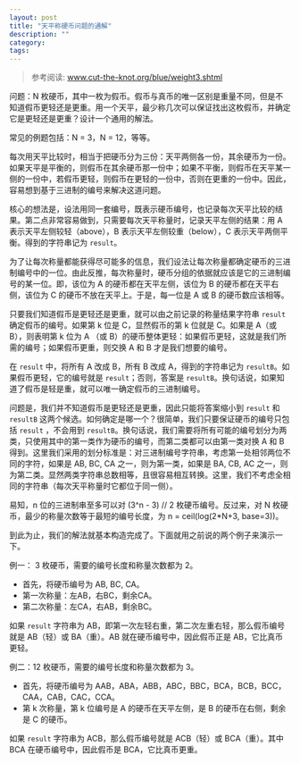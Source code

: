 ```yaml
---
layout: post
title: "天平称硬币问题的通解"
description: ""
category:
tags:
---
```


> 参考阅读: www.cut-the-knot.org/blue/weight3.shtml

问题：N 枚硬币，其中一枚为假币。假币与真币的唯一区别是重量不同，但是不知道假币更轻还是更重。用一个天平，最少称几次可以保证找出这枚假币，并确定它是更轻还是更重？设计一个通用的解法。

常见的例题包括：N = 3，N = 12，等等。

每次用天平比较时，相当于把硬币分为三份：天平两侧各一份，其余硬币为一份。如果天平是平衡的，则假币在其余硬币那一份中；如果不平衡，则假币在天平某一侧的一份中，若假币更轻，则假币在更轻的一份中，否则在更重的一份中。因此，容易想到基于三进制的编号来解决这道问题。

核心的想法是，设法用同一套编号，既表示硬币编号，也记录每次天平比较的结果。第二点非常容易做到，只需要每次天平称量时，记录天平左侧的结果：用 A 表示天平左侧较轻（above），B 表示天平左侧较重（below），C 表示天平两侧平衡。得到的字符串记为 `result`。

为了让每次称量都能获得尽可能多的信息，我们设法让每次称量都确定硬币的三进制编号中的一位。由此反推，每次称量时，硬币分组的依据就应该是它的三进制编号的某一位。即，该位为 A 的硬币都在天平左侧，该位为 B 的硬币都在天平右侧，该位为 C 的硬币不放在天平上。于是，每一位是 A 或 B 的硬币数应该相等。

只要我们知道假币是更轻还是更重，就可以由之前记录的称量结果字符串 `result` 确定假币的编号。如果第 k 位是 C，显然假币的第 k 位就是 C。如果是 A（或 B），则表明第 k 位为 A （或 B）的硬币整体更轻：如果假币更轻，这就是我们所需的编号；如果假币更重，则交换 A 和 B 才是我们想要的编号。

在 `result` 中，将所有 A 改成 B，所有 B 改成 A，得到的字符串记为 `resultB`。如果假币更轻，它的编号就是 `result`；否则，答案是 `resultB`。换句话说，如果知道了假币是轻是重，就可以唯一确定假币的三进制编号。

问题是，我们并不知道假币是更轻还是更重，因此只能将答案缩小到 `result` 和 `resultB` 这两个候选。如何确定是哪一个？很简单，我们只要保证硬币的编号只包括 `result` ，不会用到 `resultB`。换句话说，我们需要将所有可能的编号划分为两类，只使用其中的第一类作为硬币的编号，而第二类都可以由第一类对换 A 和 B 得到。这里我们采用的划分标准是：对三进制编号字符串，考虑第一处相邻两位不同的字符，如果是 AB, BC, CA 之一，则为第一类，如果是 BA, CB, AC 之一，则为第二类。显然两类字符串总数相等，且很容易相互转换。这里，我们不考虑全相同的字符串（每次天平称量时它都位于同一侧）。

易知，n 位的三进制串至多可以对 (3^n - 3) // 2 枚硬币编号。反过来，对 N 枚硬币，最少的称量次数等于最短的编号长度，为 n = ceil(log(2*N+3, base=3))。

到此为止，我们的解法就基本构造完成了。下面就用之前说的两个例子来演示一下。

例一：
3 枚硬币，需要的编号长度和称量次数都为 2。
- 首先，将硬币编号为 AB, BC, CA。
- 第一次称量：左AB，右BC，剩余CA。
- 第二次称量：左CA，右AB，剩余BC。

如果 `result` 字符串为 AB，即第一次左轻右重，第二次左重右轻，那么假币编号就是 AB（轻）或 BA（重）。AB 就在硬币编号中，因此假币正是 AB，它比真币更轻。

例二：12 枚硬币，需要的编号长度和称量次数都为 3。
- 首先，将硬币编号为 AAB，ABA，ABB，ABC，BBC，BCA，BCB，BCC，CAA，CAB，CAC，CCA。
- 第 k 次称量，第 k 位编号是 A 的硬币在天平左侧，是 B 的硬币在右侧，剩余是 C 的硬币。

如果 `result` 字符串为 ACB，那么假币编号就是 ACB（轻）或 BCA（重）。其中 BCA 在硬币编号中，因此假币是 BCA，它比真币更重。
